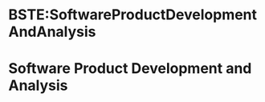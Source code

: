 






BSTE:SoftwareProductDevelopmentAndAnalysis
==========================================






Software Product Development and Analysis
=========================================











